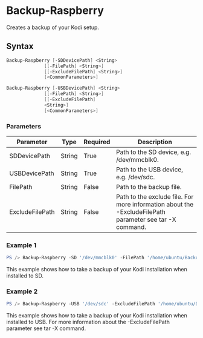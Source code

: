 # Backup-Raspberry
Creates a backup of your Kodi setup.

## Syntax
```powershell
Backup-Raspberry [-SDDevicePath] <String>
              [[-FilePath] <String>]
              [[-ExcludeFilePath] <String>]
              [<CommonParameters>]
```

```powershell
Backup-Raspberry [-USBDevicePath] <String>
              [[-FilePath] <String>]
              [[-ExcludeFilePath]
              <String>]
              [<CommonParameters>]
```

### Parameters
Parameter|Type|Required|Description
---------|----|--------|-----------
|SDDevicePath|String|True|Path to the SD device, e.g. /dev/mmcblk0.|
|USBDevicePath|String|True|Path to the USB device, e.g. /dev/sdc.|
|FilePath|String|False|Path to the backup file.|
|ExcludeFilePath|String|False|Path to the exclude file. For more information about the -ExcludeFilePath parameter see tar -X command.|

### Example 1
```powershell
PS /> Backup-Raspberry -SD '/dev/mmcblk0' -FilePath '/home/ubuntu/Backups/Kodi-20161223084639.tar'
```
This example shows how to take a backup of your Kodi installation when installed to SD.

### Example 2
```powershell
PS /> Backup-Raspberry -USB '/dev/sdc' -ExcludeFilePath '/home/ubuntu/Documents/ExcludeFile.txt'
```
This example shows how to take a backup of your Kodi installation when installed to USB. For more information about the -ExcludeFilePath parameter see tar -X command.
